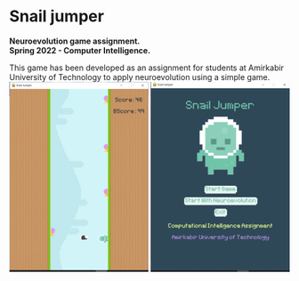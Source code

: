 # Snail jumper
**Neuroevolution game assignment.**  
**Spring 2022 - Computer Intelligence.**  

This game has been developed as an assignment for students at Amirkabir University of Technology to apply neuroevolution using a simple game.  
![Snail Jumber](SnailJumper.png)
